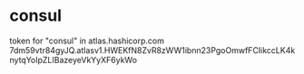 # consul


token for "consul" in atlas.hashicorp.com
7dm59vtr84gyJQ.atlasv1.HWEKfN8ZvR8zWW1ibnn23PgoOmwfFCIikccLK4knytqYoIpZLIBazeyeVkYyXF6ykWo

